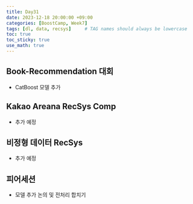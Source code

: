 ```yaml
---
title: Day31
date: 2023-12-18 20:00:00 +09:00
categories: [BoostCamp, Week7]
tags: [dl, data, recsys]     # TAG names should always be lowercase
toc: true
toc_sticky: true
use_math: true
---
```


## Book-Recommendation 대회
- CatBoost 모델 추가

## Kakao Areana RecSys Comp
- 추가 예정

## 비정형 데이터 RecSys
- 추가 예정

## 피어세션
- 모델 추가 논의 및 전처리 합치기